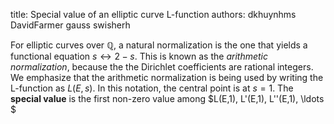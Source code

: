 title: Special value of an elliptic curve L-function
authors:
    dkhuynhms
    DavidFarmer
    gauss
    swisherh

For elliptic curves over $\mathbb Q$, a natural normalization is the one that yields a functional equation $s\leftrightarrow 2-s.$ This is known as the *arithmetic normalization*, because the the Dirichlet coefficients are rational integers.
We emphasize that the arithmetic normalization is being used by writing 
the L-function as $L(E,s)$. In this notation, the central point is at $s=1.$
The **special value** is the first non-zero value among $L(E,1), L'(E,1), L''(E,1), \ldots $
